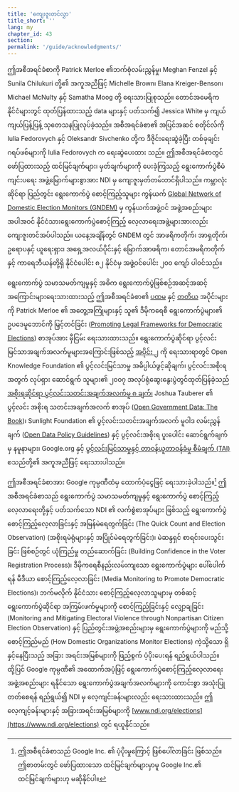 ```yaml
---
title: 'ကျေးဇူးတင်လွှာ'
title_short: ''
lang: my
chapter_id: 43
section:
permalink: '/guide/acknowledgments/'
---
```


ဤအစီအရင်ခံစာကို Patrick Merloe ၏ဘက်စုံလမ်းညွှန်မှု၊ Meghan Fenzel နှင့် Sunila Chilukuri တို့၏ အကူအညီဖြင့် Michelle Brown၊ Elana Kreiger-Benson၊ Michael McNulty နှင့် Samatha Moog တို့ ရေးသားပြုစုသည်။ တောင်အမေရိက နိုင်ငံများတွင် ထုတ်ပြန်ထားသည့် data များနှင့် ပတ်သက်၍ Jessica White မှ ကျယ်ကျယ်ပြန့်ပြန့် သုတေသနပြုလုပ်ခဲ့သည်။ အစီအရင်ခံစာ၏ အပြင်အဆင် စတိုင်လ်ကို Iulia Fedorovych နှင့် Oleksandr Sivchenko တို့က ဒီဇိုင်းရေးဆွဲခဲ့ပြီး တစ်ခုချင်း ဂရပ်ဖစ်များကို Iulia Fedorovych က ရေးဆွဲပေးထား သည်။ ဤအစီအရင်ခံစာတွင် ဖော်ပြထားသည့် ထင်မြင်ချက်များ၊ မှတ်ချက်များကို ပေးခဲ့ကြသည့် ရွေးကောက်ပွဲစီမံ ကျင်းပရေး အဖွဲ့မြောက်များစွာအား NDI မှ ကျေးဇူးမှတ်တမ်းတင်ရှိပါသည်။ ကမ္ဘာလုံးဆိုင်ရာ ပြည်တွင်း ရွေးကောက်ပွဲ စောင့်ကြည့်သူများ ကွန်ယက် [Global Network of Domestic Election Monitors (GNDEM)](http://www.gndem.org/) မှ ကွန်ယက်အဖွဲ့ဝင် အဖွဲ့အစည်းများ အပါအဝင် နိုင်ငံသားရွေးကောက်ပွဲစောင့်ကြည့် လေ့လာရေးအဖွဲ့များအားလည်း ကျေးဇူးတင်အပ်ပါသည်။ ယနေ့အချိန်တွင် GNDEM တွင် အာဖရိကတိုက်၊ အာရှတိုက်၊ ဥရောပနှင့် ယူရေးရှား၊ အရှေ့အလယ်ပိုင်းနှင့် မြောက်အာဖရိက၊ တောင်အမရိကတိုက်နှင့် ကာရေဘီယန်တို့ရှိ နိုင်ငံပေါင်း ၈၂ နိုင်ငံမှ အဖွဲ့ဝင်ပေါင်း ၂၀၀ ကျော် ပါဝင်သည်။

ရွေးကောက်ပွဲ သမာသမတ်ကျမှုနှင့် အဓိက ရွေးကောက်ပွဲဖြစ်စဉ်အဆင့်အဆင့် အကြောင်းများရေးသားထားသည့် ဤအစီအရင်ခံစာ၏ [ပထမ](/my/guide/electoral-integrity/) နှင့် [တတိယ](/my/guide/key-categories/) အပိုင်းများကို Patrick Merloe ၏ အတွေ့အကြုံများနှင့် သူ၏ ဒီမိုကရေစီ ရွေးကောက်ပွဲများ၏ ဥပဒေမူဘောင်ကို မြှင့်တင်ခြင်း ([Promoting Legal Frameworks for Democratic Elections](https://www.ndi.org/files/2404_ww_elect_legalframeworks_093008.pdf)) စာအုပ်အား မှီငြမ်း ရေးသားထားသည်။ ရွေးကောက်ပွဲဆိုင်ရာ ပွင့်လင်းမြင်သာအချက်အလက်မူများအကြောင်းဖြစ်သည့် [အပိုင်း ၂](/my/guide/principles/) ကို ရေးသားရာတွင် Open Knowledge Foundation ၏ ပွင့်လင်းမြင်သာမှု အဓိပ္ပါယ်ဖွင့်ဆိုချက်၊ ပွင့်လင်းအစိုးရအတွက် လုပ်ရှား ဆောင်ရွက် သူများ၏ ၂၀၀၇ အလုပ်ရုံဆွေးနွေးပွဲတွင်ထုတ်ပြန်ခဲ့သည် [အစိုးရဆိုင်ရာ ပွင့်လင်းသတင်းအချက်အလက်မူ ၈ ချက်၊](https://public.resource.org/8_principles.html) Joshua Tauberer ၏ ပွင့်လင်း အစိုးရ သတင်းအချက်အလက် စာအုပ် ([Open Government Data: The Book](https://opengovdata.io/))၊ Sunlight Foundation ၏ ပွင့်လင်းသတင်းအချက်အလက် မူဝါဒ လမ်းညွှန်ချက် ([Open Data Policy Guidelines](http://sunlightfoundation.com/opendataguidelines/)) နှင့် ပွင့်လင်းအစိုးရ ပူးပေါင်း ဆောင်ရွက်ချက်မှ နမူနာများ၊ Google.org နှင့် [ပွင့်လင်းမြင်သာမှုနှင့် တာဝန်ယူတာဝန်ခံမှု စီမံချက် (TAI)](http://www.transparency-initiative.org/) စသည်တို့၏ အကူအညီဖြင့် ရေးသားပါသည်။

ဤအစီအရင်ခံစာအား Google ကုမ္ပဏီထံမှ ထောက်ပံ့ငွေဖြင့် ရေးသားခဲ့ပါသည်။[^1] ဤအစီအရင်ခံစာသည် ရွေးကောက်ပွဲ သမာသမတ်ကျမှုနှင့် ရွေးကောက်ပွဲ စောင့်ကြည့်လေ့လာရေးတို့နှင့် ပတ်သက်သော NDI ၏ လက်စွဲစာအုပ်များ ဖြစ်သည့် ရွေးကောက်ပွဲ စောင့်ကြည့်လေ့လာခြင်းနှင့် အမြန်မဲရေတွက်ခြင်း (The Quick Count and Election Observation) (အစိုးရမဲရုံများနှင့် အပြိုင်မဲရေတွက်ခြင်း)၊ မဲဆန္ဒရှင် စာရင်းပေးသွင်းခြင်း ဖြစ်စဉ်တွင် ယုံကြည်မှု တည်ဆောက်ခြင်း (Building Confidence in the Voter Registration Process)၊ ဒီမိုကရေစီနည်းလမ်းကျသော ရွေးကောက်ပွဲများ ပေါ်ပေါက်ရန် မီဒီယာ စောင့်ကြည့်လေ့လာခြင်း (Media Monitoring to Promote Democratic Elections)၊ ဘက်မလိုက် နိုင်ငံသား စောင့်ကြည့်လေ့လာသူများမှ တစ်ဆင့် ရွေးကောက်ပွဲဆိုင်ရာ အကြမ်းဖက်မှုများကို စောင့်ကြည့်ခြင်းနှင့် လျှော့ချခြင်း (Monitoring and Mitigating Electoral Violence through Nonpartisan Citizen Election Observation) နှင့် ပြည်တွင်းအဖွဲ့အစည်းများမှ ရွေးကောက်ပွဲများကို မည်သို့ စောင့်ကြည်မည် (How Domestic Organizations Monitor Elections) ကဲ့သို့သော ရှိနှင့်နေပြီးသည့် အခြား အရင်းအမြစ်များကို ဖြည့်စွက် ပံ့ပိုးပေးရန် ရည်ရွယ်ပါသည်။ ထို့ပြင် Google ကုမ္ပဏီ၏ အထောက်အပံ့ဖြင့် ရွေးကောက်ပွဲစောင့်ကြည့်လေ့လာရေး အဖွဲ့အစည်းများ ရနိုင်သော ရွေးကောက်ပွဲအချက်အလက်များကို ကောင်းစွာ အသုံးပြုတတ်စေရန် ရည်ရွယ်၍ NDI မှ လေ့ကျင်းခန်းများလည်း ရေးသားထားသည်။ ဤလေ့ကျင့်ခန်းများနှင့် အခြားအရင်းအမြစ်များကို [www.ndi.org/elections](https://www.ndi.org/elections) တွင် ရယူနိုင်သည်။

[^1]: ဤအစီရင်ခံစာသည် Google Inc. ၏ ပံ့ပိုးမှုကြောင့် ဖြစ်ပေါ်လာခြင်း ဖြစ်သည်။ ဤစာတမ်းတွင် ဖော်ပြထားသော ထင်မြင်ချက်များမှာမူ Google Inc.၏ ထင်မြင်ချက်များဟု မဆိုနိုင်ပါ။
